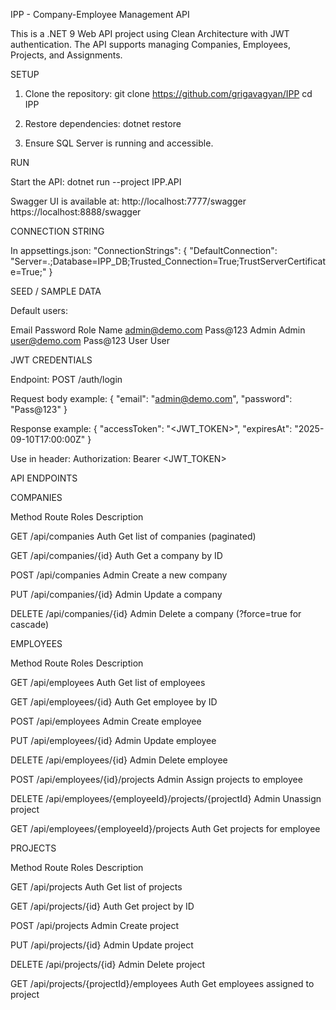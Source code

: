 IPP - Company-Employee Management API

This is a .NET 9 Web API project using Clean Architecture with JWT authentication. The API supports managing Companies, Employees, Projects, and Assignments.


SETUP

1) Clone the repository:
git clone <https://github.com/grigavagyan/IPP>
cd IPP

2) Restore dependencies:
dotnet restore

3) Ensure SQL Server is running and accessible.


RUN

Start the API:
dotnet run --project IPP.API

Swagger UI is available at:
http://localhost:7777/swagger
https://localhost:8888/swagger


CONNECTION STRING

In appsettings.json:
"ConnectionStrings": {
"DefaultConnection": "Server=.;Database=IPP_DB;Trusted_Connection=True;TrustServerCertificate=True;"
}


SEED / SAMPLE DATA

Default users:

Email	            Password	    Role	     Name
admin@demo.com    Pass@123	    Admin	     Admin
user@demo.com     Pass@123	    User	     User

JWT CREDENTIALS

Endpoint: POST /auth/login

Request body example:
{
  "email": "admin@demo.com",
  "password": "Pass@123"
}

Response example:
{
  "accessToken": "<JWT_TOKEN>",
  "expiresAt": "2025-09-10T17:00:00Z"
}

Use in header:
Authorization: Bearer <JWT_TOKEN>


API ENDPOINTS

COMPANIES

Method	 Route	               Roles	   Description

GET	     /api/companies	       Auth	     Get list of companies (paginated)

GET	     /api/companies/{id}	 Auth	     Get a company by ID

POST	   /api/companies	       Admin	   Create a new company

PUT	     /api/companies/{id}	 Admin	   Update a company

DELETE	 /api/companies/{id}	 Admin	   Delete a company (?force=true for cascade)

EMPLOYEES

Method	  Route	                                            Roles	   Description

GET	      /api/employees	                                  Auth	   Get list of employees

GET	      /api/employees/{id}	                              Auth	   Get employee by ID

POST	    /api/employees	                                  Admin	   Create employee

PUT	      /api/employees/{id}	                              Admin	   Update employee

DELETE	  /api/employees/{id}	                              Admin	   Delete employee

POST	    /api/employees/{id}/projects	                    Admin	   Assign projects to employee

DELETE	  /api/employees/{employeeId}/projects/{projectId}	Admin	   Unassign project

GET	      /api/employees/{employeeId}/projects	            Auth	   Get projects for employee

PROJECTS

Method	  Route	                                Roles	        Description

GET	      /api/projects	                        Auth        	Get list of projects

GET	      /api/projects/{id}	                  Auth	        Get project by ID

POST	    /api/projects	                        Admin       	Create project

PUT	      /api/projects/{id}	                  Admin	        Update project

DELETE  	/api/projects/{id}	                  Admin  	      Delete project

GET	      /api/projects/{projectId}/employees	  Auth	        Get employees assigned to project
